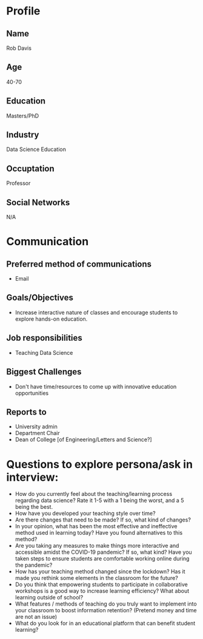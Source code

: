 ![]()

# Profile

## Name
Rob Davis

## Age
40-70

## Education
Masters/PhD

## Industry
Data Science Education

## Occuptation
Professor

## Social Networks
N/A

# Communication

## Preferred method of communications
- Email

## Goals/Objectives
- Increase interactive nature of classes and encourage students to explore hands-on education.

## Job responsibilities
- Teaching Data Science

## Biggest Challenges
- Don't have time/resources to come up with innovative education opportunities

## Reports to
- University admin
- Department Chair
- Dean of College [of Engineering/Letters and Science?]

# Questions to explore persona/ask in interview:
- How do you currently feel about the teaching/learning process regarding data science? Rate it 1-5 with a 1 being the worst, and a 5 being the best.
- How have you developed your teaching style over time?
- Are there changes that need to be made? If so, what kind of changes?
- In your opinion, what has been the most effective and ineffective method used in learning today? Have you found alternatives to this method?
- Are you taking any measures to make things more interactive and accessible amidst the COVID-19 pandemic? If so, what kind? Have you taken steps to ensure students are comfortable working online during the pandemic?
- How has your teaching method changed since the lockdown? Has it made you rethink some elements in the classroom for the future?
- Do you think that empowering students to participate in collaborative workshops is a good way to increase learning efficiency? What about learning outside of school?
- What features / methods of teaching do you truly want to implement into your classroom to boost information retention? (Pretend money and time are not an issue)
- What do you look for in an educational platform that can benefit student learning?

